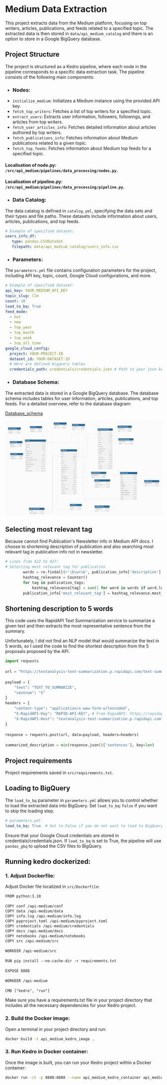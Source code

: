 # Medium Data Extraction
This project extracts data from the Medium platform, focusing on top writers, articles, publications, and feeds related 
to a specified topic. The extracted data is then stored in `data/api_medium_catalog` and there is an option to store in 
a Google BigQuery database. 
## Project Structure

The project is structured as a Kedro pipeline, where each node in the pipeline corresponds to a specific data extraction
task. The pipeline consists of the following main components:
* ### Nodes:
* `initialize_medium`: Initializes a Medium instance using the provided API key.
* `fetch_top_writers`: Fetches a list of top writers for a specified topic.
* `extract_users`: Extracts user information, followers, followings, and articles from top writers.
* `fetch_user_articles_info`: Fetches detailed information about articles authored by top writers.
* `fetch_publications_info`: Fetches information about Medium publications related to a given topic.
* `fetch_top_feeds`: Fetches information about Medium top feeds for a specified topic.

#### Localisation of node.py: `/src/api_medium/pipelines/data_processing/nodes.py`.
#### Localisation of pipeline.py: `/src/api_medium/pipelines/data_processing/pipeline.py`.

* ### Data Catalog:
The data catalog is defined in `catalog.yml`, specifying the data sets and their types and file paths. 
These datasets include information about users, articles, publications, and top feeds.
```yml
# Example of specified dataset:
users_info_df:
   type: pandas.CSVDataSet
   filepath: data/api_medium_catalog/users_info.csv
```
* ### Parameters:
The `parameters.yml` file contains configuration parameters for the project, including API key, topic, count, Google 
Cloud configurations, and more.
```yml
# Example of specified dataset:
api_key: YOUR_MEDIUM_API_KEY
topic_slug: llm
count: 10
load_to_bq: True
feed_mode:
  - hot
  - new
  - top_year
  - top_month
  - top_week
  - top_all_time
google_cloud_config:
  project: YOUR-PROJECT-ID
  dataset_id: YOUR-DATASET-ID
  # Here are defined bigquery tables
  credentials_path: credentials/credentials.json # Path to your json key
```
* ### Database Schema:
The extracted data is stored in a Google BigQuery database. The database schema includes tables for user information, 
articles, publications, and top feeds. For a detailed overview, refer to the database diagram:

[Database_schema](https://dbdiagram.io/d/Medium_API-db_schema-65abf44aac844320ae581cd5)

![Database_schema](./docs/db_schema.png)

## Selecting most relevant tag
Because cannot find Publication's Newsletter info in Medium API docs. I choose to shortening
description of publication and also searching most relevant tag in publication info not in newsletter.
```python
# Lines from 422 to 427:
# Selecting most relevant tag for publication
        words = re.findall(r'\b\w+\b', publication_info['description'].lower())
        hashtag_relevance = Counter()
        for tag in publication_tags:
            hashtag_relevance[tag] = sum(1 for word in words if word.lower() in tag.lower())
        publication_info['most_relevant_tag'] = hashtag_relevance.most_common(1)[0][0]
```

## Shortening description to 5 words

This code uses the RapidAPI Text Summarization service to summarize a given text and then extracts the most 
representative sentence from the summary. 

Unfortunately, I did not find an NLP model that would summarize the text in 5 words, so I used the code to find the 
shortest description from the 5 proposals proposed by the API.

```python
import requests

url = "https://textanalysis-text-summarization.p.rapidapi.com/text-summarizer-text"

payload = {
	"text": "TEXT_TO_SUMMARIZE",
	"sentnum": "5"
}
headers = {
	"content-type": "application/x-www-form-urlencoded",
	"X-RapidAPI-Key": "RAPID-API-KEY", # From RapidAPI: https://rapidapi.com/textanalysis/api/text-summarization
	"X-RapidAPI-Host": "textanalysis-text-summarization.p.rapidapi.com"
}

response = requests.post(url, data=payload, headers=headers)

summarized_description = min(response.json()['sentences'], key=len)
```
## Project requirements

Project requirements saved in `src/requirements.txt`.

## Loading to BigQuery

The `load_to_bq` parameter in `parameters.yml` allows you to control whether to load the extracted data into BigQuery. 
Set `load_to_bq`: `False` if you want to skip the loading step.

```yml
# parameters.yml
load_to_bq: True  # Set to False if you do not want to load to BigQuery
```
Ensure that your Google Cloud credentials are stored in credentials/credentials.json. If `load_to_bq` is set to True, 
the pipeline will use `pandas_gbq` to upload the CSV files to BigQuery.

## Running kedro dockerized:
### 1. Adjust Dockerfile:
Adjust Docker file localized in `src/Dockerfile`:
```Dockefile
FROM python:3.10

COPY conf /api-medium/conf
COPY data /api-medium/data
COPY info.log /api-medium/info.log
COPY pyproject.toml /api-medium/pyproject.toml
COPY credentials /api-medium/credentials
COPY docs /api-medium/docs
COPY notebooks /api-medium/notebooks
COPY src /api-medium/src

WORKDIR /api-medium/src

RUN pip install --no-cache-dir -r requirements.txt

EXPOSE 8888

WORKDIR /api-medium

CMD ["kedro", "run"]
```
Make sure you have a requirements.txt file in your project directory that includes all the necessary dependencies for your Kedro project.
### 2. Build the Docker image:
Open a terminal in your project directory and run:
```bash
docker build -t api_medium_kedro_image .
```

### 3. Run Kedro in Docker container:
Once the image is built, you can run your Kedro project within a Docker container:
```bash
docker run -it -p 8888:8888 --name api_medium_kedro_container api_medium_kedro_image
```